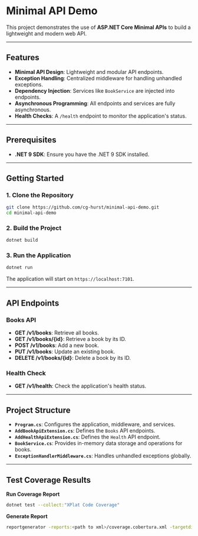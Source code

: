 # Minimal API Demo

This project demonstrates the use of **ASP.NET Core Minimal APIs** to build a lightweight and modern web API.

---

## Features

- **Minimal API Design**: Lightweight and modular API endpoints.
- **Exception Handling**: Centralized middleware for handling unhandled exceptions.
- **Dependency Injection**: Services like `BookService` are injected into endpoints.
- **Asynchronous Programming**: All endpoints and services are fully asynchronous.
- **Health Checks**: A `/health` endpoint to monitor the application's status.

---

## Prerequisites

- **.NET 9 SDK**: Ensure you have the .NET 9 SDK installed.

---

## Getting Started

### 1. Clone the Repository
```bash
git clone https://github.com/cg-hurst/minimal-api-demo.git
cd minimal-api-demo
```

### 2. Build the Project
```bash
dotnet build
```

### 3. Run the Application
```bash
dotnet run
```

The application will start on `https://localhost:7101`.

---

## API Endpoints

### **Books API**
- **GET /v1/books**: Retrieve all books.
- **GET /v1/books/{id}**: Retrieve a book by its ID.
- **POST /v1/books**: Add a new book.
- **PUT /v1/books**: Update an existing book.
- **DELETE /v1/books/{id}**: Delete a book by its ID.

### **Health Check**
- **GET /v1/health**: Check the application's health status.

---

## Project Structure

- **`Program.cs`**: Configures the application, middleware, and services.
- **`AddBookApiExtension.cs`**: Defines the `Books` API endpoints.
- **`AddHealthApiExtension.cs`**: Defines the `Health` API endpoint.
- **`BookService.cs`**: Provides in-memory data storage and operations for books.
- **`ExceptionHandlerMiddleware.cs`**: Handles unhandled exceptions globally.

---

## Test Coverage Results

**Run Coverage Report**

```bash
dotnet test --collect:"XPlat Code Coverage"
```

**Generate Report**
```bash
reportgenerator -reports:<path to xml>/coverage.cobertura.xml -targetdir:coverage-report
```
